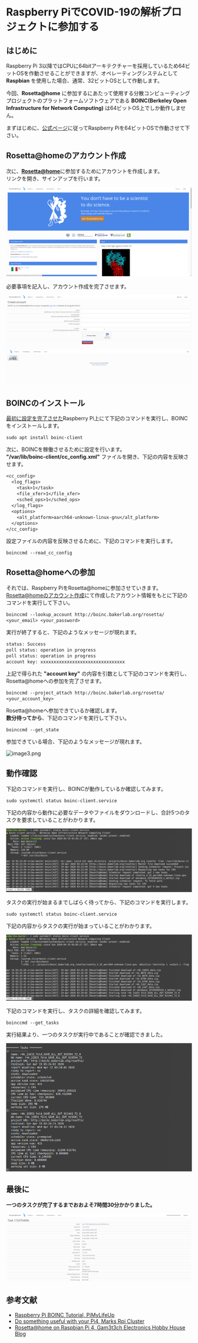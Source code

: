 # Raspberry PiでCOVID-19の解析プロジェクトに参加する
## はじめに
Raspberry Pi 3以降ではCPUに64bitアーキテクチャーを採用しているため64ビットOSを作動させることができますが、オペレーティングシステムとして **Raspbian** を使用した場合、通常、32ビットOSとして作動します。  

今回、**Rosetta@home** に参加するにあたって使用する分散コンピューティングプロジェクトのプラットフォームソフトウェアである **BOINC(Berkeley Open Infrastructure for Network Computing)** は64ビットOS上でしか動作しません。  

まずはじめに、[公式ページ](https://www.raspberrypi.org/forums/viewtopic.php?t=250730)に従ってRaspberry Piを64ビットOSで作動させて下さい。





## Rosetta@homeのアカウント作成
次に、[**Rosetta@home**](http://boinc.bakerlab.org/rosetta/)に参加するためにアカウントを作成します。  
リンクを開き、サインアップを行います。  

![image1.png](./images/image1.png)

必要事項を記入し、アカウント作成を完了させます。  

![image2.png](./images/image2.png)





## BOINCのインストール
[最初に設定を完了させた](#はじめに)Raspberry Pi上にて下記のコマンドを実行し、BOINCをインストールします。  

```
sudo apt install boinc-client
```

次に、BOINCを稼働させるために設定を行います。  
**"/var/lib/boinc-client/cc_config.xml"** ファイルを開き、下記の内容を反映させます。  


```
<cc_config>
  <log_flags>
    <task>1</task>
    <file_xfer>1</file_xfer>
    <sched_ops>1</sched_ops>
  </log_flags>
  <options>
    <alt_platform>aarch64-unknown-linux-gnu</alt_platform>
  </options>
</cc_config>
```

設定ファイルの内容を反映させるために、下記のコマンドを実行します。  

```
boinccmd --read_cc_config
```





## Rosetta@homeへの参加
それでは、Raspberry PiをRosetta@homeに参加させていきます。  
[Rosetta@homeのアカウント作成](#Rosetta@homeのアカウント作成)にて作成したアカウント情報をもとに下記のコマンドを実行して下さい。  

```
boinccmd --lookup_account http://boinc.bakerlab.org/rosetta/ <your_email> <your_password>
```

実行が終了すると、下記のようなメッセージが現れます。  

```
status: Success
poll status: operation in progress
poll status: operation in progress
account key: xxxxxxxxxxxxxxxxxxxxxxxxxxxxxxxx
```

上記で得られた **"account key"** の内容を引数として下記のコマンドを実行し、Rosetta@homeへの参加を完了させます。  


```
boinccmd --project_attach http://boinc.bakerlab.org/rosetta/ <your_account_key>
```

Rosetta@homeへ参加できているか確認します。  
**数分待ってから**、下記のコマンドを実行して下さい。  

```
boinccmd --get_state
```

参加できている場合、下記のようなメッセージが現れます。  

![image3.png](./images/image3png)





## 動作確認
下記のコマンドを実行し、BOINCが動作しているか確認してみます。  

```
sudo systemctl status boinc-client.service
```

下記の内容から動作に必要なデータやファイルをダウンロードし、合計5つのタスクを要求していることがわかります。  

![image4.png](./images/image4.png)

タスクの実行が始まるまでしばらく待ってから、下記のコマンドを実行します。  

```
sudo systemctl status boinc-client.service
```

下記の内容からタスクの実行が始まっていることがわかります。  

![image5.png](./images/image5.png)

下記のコマンドを実行し、タスクの詳細を確認してみます。  

```
boinccmd --get_tasks
```

実行結果より、一つのタスクが実行中であることが確認できました。  

![image6.png](./images/image6.png)





## 最後に
**一つのタスクが完了するまでおおよそ7時間30分かかりました。**  

![Simage7.png](./images/image7.png)



## 参考文献
- [Raspberry Pi BOINC Tutorial, PiMyLifeUp](https://pimylifeup.com/raspberry-pi-boinc/)
- [Do something useful with your Pi4, Marks Rpi Cluster](http://marksrpicluster.blogspot.com/2020/04/do-something-useful-with-your-pi4.html?m=1)
- [Rosetta@home on Raspbian Pi 4, Gam3t3ch Electronics Hobby House Blog](https://www.element14.com/community/people/gam3t3ch/blog/2020/04/09/rosettahome-on-raspbian-pi-4)
